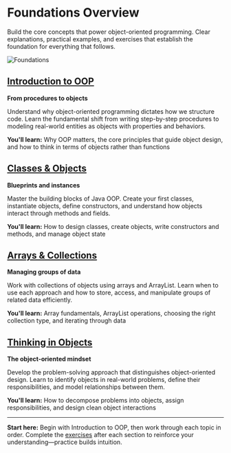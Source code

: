 # Foundations Overview

Build the core concepts that power object-oriented programming. Clear explanations, practical examples, and exercises that establish the foundation for everything that follows.

![Foundations](https://i.imgur.com/9sF1LSk.jpeg)

## [Introduction to OOP](./intro-oop.md)

**From procedures to objects**

Understand why object-oriented programming dictates how we structure code. Learn the fundamental shift from writing step-by-step procedures to modeling real-world entities as objects with properties and behaviors.

**You'll learn:** Why OOP matters, the core principles that guide object design, and how to think in terms of objects rather than functions

## [Classes & Objects](./classes-objects.md)

**Blueprints and instances**

Master the building blocks of Java OOP. Create your first classes, instantiate objects, define constructors, and understand how objects interact through methods and fields.

**You'll learn:** How to design classes, create objects, write constructors and methods, and manage object state

## [Arrays & Collections](./arrays-lists.md)

**Managing groups of data**

Work with collections of objects using arrays and ArrayList. Learn when to use each approach and how to store, access, and manipulate groups of related data efficiently.

**You'll learn:** Array fundamentals, ArrayList operations, choosing the right collection type, and iterating through data

## [Thinking in Objects](./thinking-objects.md)

**The object-oriented mindset**

Develop the problem-solving approach that distinguishes object-oriented design. Learn to identify objects in real-world problems, define their responsibilities, and model relationships between them.

**You'll learn:** How to decompose problems into objects, assign responsibilities, and design clean object interactions

***

**Start here:** Begin with Introduction to OOP, then work through each topic in order. Complete the [exercises](./exercises.md) after each section to reinforce your understanding—practice builds intuition.
